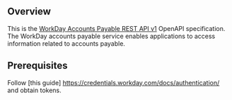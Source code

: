 ## Overview
This is the [WorkDay Accounts Payable REST API v1](https://community.workday.com/sites/default/files/file-hosting/restapi/index.html) OpenAPI specification. The WorkDay accounts payable service enables applications to access information related to accounts payable.
## Prerequisites

  Follow [this guide] https://credentials.workday.com/docs/authentication/ and obtain tokens.
